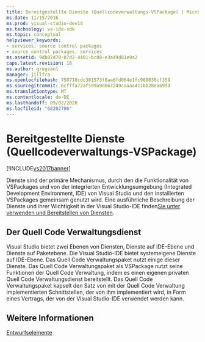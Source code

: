 ```yaml
---
title: Bereitgestellte Dienste (Quellcodeverwaltungs-VSPackage) | Microsoft-Dokumentation
ms.date: 11/15/2016
ms.prod: visual-studio-dev14
ms.technology: vs-ide-sdk
ms.topic: conceptual
helpviewer_keywords:
- services, source control packages
- source control packages, services
ms.assetid: 9db07d70-87d2-4401-bc88-e3a49d81e9a2
caps.latest.revision: 16
ms.author: gregvanl
manager: jillfra
ms.openlocfilehash: 750710cdc381573f8aa6fd064e1fc980030cf359
ms.sourcegitcommit: 6cfffa72af599a9d667249caaaa411bb28ea69fd
ms.translationtype: MT
ms.contentlocale: de-DE
ms.lasthandoff: 09/02/2020
ms.locfileid: "68202706"
---
```

# <a name="services-provided-source-control-vspackage"></a>Bereitgestellte Dienste (Quellcodeverwaltungs-VSPackage)
[!INCLUDE[vs2017banner](../../includes/vs2017banner.md)]

Dienste sind der primäre Mechanismus, durch den die Funktionalität von VSPackages und von der integrierten Entwicklungsumgebung (Integrated Development Environment, IDE) von Visual Studio und den installierten VSPackages gemeinsam genutzt wird. Eine ausführliche Beschreibung der Dienste und ihrer Wichtigkeit in der Visual Studio-IDE finden[Sie unter verwenden und Bereitstellen von Diensten](../../extensibility/using-and-providing-services.md).  
  
## <a name="the-source-control-service"></a>Der Quell Code Verwaltungsdienst  
 Visual Studio bietet zwei Ebenen von Diensten, Dienste auf IDE-Ebene und Dienste auf Paketebene. Die Visual Studio-IDE bietet systemeigene Dienste auf IDE-Ebene. Das Quell Code Verwaltungspaket nutzt einige dieser Dienste. Das Quell Code Verwaltungspaket als VSPackage nutzt seine Funktionen der Quell Code Verwaltung, indem es einen eigenen privaten Quell Code Verwaltungsdienst bereitstellt. Das Quell Code Verwaltungspaket kapselt den Satz von mit der Quell Code Verwaltung implementierten Schnittstellen, der von ihm implementiert wird, in Form eines Vertrags, der von der Visual Studio-IDE verwendet werden kann.  
  
## <a name="see-also"></a>Weitere Informationen  
 [Entwurfselemente](../../extensibility/internals/source-control-vspackage-design-elements.md)
